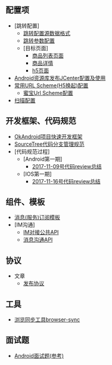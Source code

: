 
配置项
-----
* [跳转配置]
	* [跳转配置源数据格式](/docs/jump_config_source_data_format.md)
	* [跳转参数配置](/docs/jump_param_config.md)
	* [目标页面]
		* [商品列表页面](/jump-config/商品列表页面.md)
		* [商品详情](/jump-config/商品详情.md)
		* [h5页面](/jump-config/h5页面.md)
* [Android资源库发布JCenter配置及使用](/docs/issue_jcenter_config.md)
* [常用URL Scheme(H5换起)配置](/docs/url_scheme_config.md)
	* [蜜宝Url Scheme配置](/docs/mibao_url_scheme_config.md)
* [扫描配置](/docs/scan_config.md)

开发框架、代码规范
----------
* [OkAndroid项目快速开发框架](https://github.com/smart005/okandroid)
* [SourceTree代码分支管理规范](/docs/sourcetree_rule.md)
* [代码规范过程]
	* [Android第一期]
		* [2017-11-09号代码review总结](/coderules/android/android_code_rule_1.md)
	* [IOS第一期]
		* [2017-11-16号代码review总结](/coderules/ios/1.md)

组件、模板
------
* [消息(服务)订阅模板](/templates/docs/ms/ms_subscriber.md)
* [IM沟通]
	* [IM对接公共API](/templates/docs/im/common-api.md)
	* [消息沟通API](/templates/docs/im/mer-user/api.md)

协议
----
* 文章
	* [发布协议](/protocol/article/issue.md)

工具
----
* [浏览同步工具browser-sync](http://www.browsersync.cn)

面试题
----
* [Android面试题(参考)](/questions/android.md)
